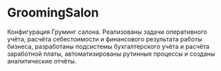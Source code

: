 # GroomingSalon
Конфигурация Груминг салона. Реализованы задачи оперативного учёта, расчёта себестоимости и финансового результата работы бизнеса, разработаны подсистемы бухгалтерского учёта и расчёта заработной платы, автоматизированы рутинные процессы и созданы аналитические отчёты. 
